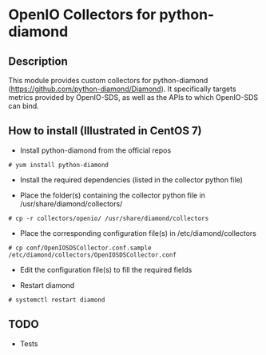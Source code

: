 # OpenIO Collectors for python-diamond

## Description

This module provides custom collectors for python-diamond (https://github.com/python-diamond/Diamond). It specifically targets metrics provided by OpenIO-SDS, as well as the APIs to which OpenIO-SDS can bind.

## How to install (Illustrated in CentOS 7)

- Install python-diamond from the official repos

```
# yum install python-diamond
```

- Install the required dependencies (listed in the collector python file)

- Place the folder(s) containing the collector python file in /usr/share/diamond/collectors/

```
# cp -r collectors/openio/ /usr/share/diamond/collectors
```

- Place the corresponding configuration file(s) in /etc/diamond/collectors

```
# cp conf/OpenIOSDSCollector.conf.sample /etc/diamond/collectors/OpenIOSDSCollector.conf
```

- Edit the configuration file(s) to fill the required fields

- Restart diamond

```
# systemctl restart diamond
```

## TODO

- Tests
